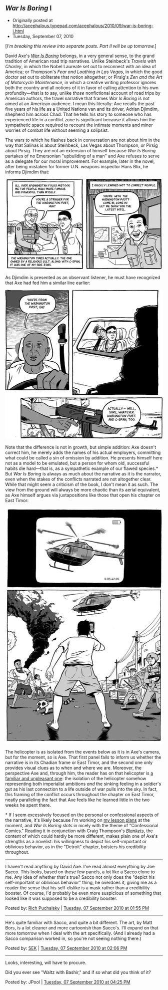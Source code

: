 ## <em>War Is Boring</em> I

 * Originally posted at http://acephalous.typepad.com/acephalous/2010/09/war-is-boring-i.html
 * Tuesday, September 07, 2010

[_I'm breaking this review into separate posts.  Part II will be up tomorrow._]

David Axe's [_War Is Boring_](http://www.amazon.com/exec/obidos/ASIN/0451230116/diesekoschmar-20) belongs, in a very general sense, to the grand tradition of American road trip narratives. Unlike Steinbeck's _Travels with Charley_, in which the Nobel Laureate set out to reconnect with an idea of America; or Thompson's _Fear and Loathing in Las Vegas_, in which the good doctor set out to obliterate that notion altogether; or Pirsig's _Zen and the Art of Motorcycle Maintenance_,  in which a creative writing professor ignores both the country and all  notions of it in favor of calling attention to his own profundity—that  is to say, unlike _those_ nonfictional account of road trips by American authors, the travel narrative that frames _War Is Boring_ is not aimed at an American audience. I mean this literally: Axe  recalls the past five years of his life as a United Nations van and its  driver, Adrian Djimdim, shepherd him across Chad. That he tells his  story to someone who has experienced life in a conflict zone is  significant because it allows him the sympathetic space required to  recount the intimate moments and minor worries of combat life without  seeming a solipsist.

The wars to which he flashes back in conversation are not about him  in the way that Salinas is about Steinbeck, Las Vegas about Thompson, or  Pirsig about Pirsig. They are not an extension of himself because _War Is Boring_ partakes of no Emersonian "upbuilding of a man" and Axe refuses to  serve as a delegate for our moral improvement. For example, later in the  novel, after being mistaken for former U.N. weapons inspector Hans  Blix, he informs Djimdim that:

[![axe01](../../images/acephalous/axe01.jpg "axe01")](http://www.lawyersgunsmoneyblog.com/wp-content/uploads/2010/09/axe01.jpg)

As Djimdim is presented as an observant listener, he must have recognized that Axe had fed him a similar line earlier:

[![axe02](../../images/acephalous/axe02.jpg "axe02")](http://www.lawyersgunsmoneyblog.com/wp-content/uploads/2010/09/axe02.jpg)

Note that the difference is not in growth, but simple addition: Axe  doesn't correct him, he merely adds the names of his actual employers,  committing what could be called a sin of omission by addition. He  presents himself here not as a model to be emulated, but a person for  whom old, successful habits die hard—that is, as a sympathetic example  of our flawed species.\* But _War Is Boring_ is always as much about  the narrative as it is the narrator, even when the stakes of the  conflicts narrated are not altogether clear. While that might seem a  criticism of the book, I don't mean it as such. The view from the ground  will always be more chaotic than its aerial equivalent, as Axe himself  argues via juxtapositions like those that open his chapter on East  Timor:

[![axe03](../../images/acephalous/axe03.jpg "axe03")](http://www.lawyersgunsmoneyblog.com/wp-content/uploads/2010/09/axe03.jpg)

The helicopter is as isolated from the events below as it is in Axe's  camera, but for the moment, so is Axe. That first panel fails to inform  us whether the narrative is in its Chadian frame or East Timor, and the  second one only provides visual clues as to when and where we are.  Moreover, the perspective Axe and, through him, the reader has on that  helicopter is [a familiar and unpleasant one](http://www.library.cornell.edu/olinuris/ref/helicopter.jpg): the isolation of the helicopter somehow representing both imperialist ambitions _and_ the sinking feeling in a soldier's gut as his last connection to a life  outside of war pulls into the sky. In fact, this framing of the  conflict occurs throughout the chapter on East Timor, neatly paralleling  the fact that Axe feels like he learned little in the two weeks he  spent there.

\* If I seem excessively focused on the personal or confessional aspects of the narrative, it's likely because I'm working on [my lesson plans](http://acephalous.typepad.com/acephalous/2010/07/fall-comics-courses-american-manga-and-coming-of-age.html) at the moment, and _War Is Boring_ slots in nicely with the theme of "Confessional Comics." Reading it in conjunction with Craig Thompson's [_Blankets_](http://www.amazon.com/exec/obidos/ASIN/1891830430/diesekoschmar-20),  the content of which could hardly be more different, makes plain one of  Axe's strengths as a novelist: his willingness to depict his  self-important or oblivious behavior, as in the "Detroit" chapter,  bolsters his credibility throughout.

* * *

I haven't read anything by David Axe.  I've read almost everything by Joe Sacco.  This looks, based on these few panels, a lot like a Sacco clone to me.  Any idea of whether that's true?  Sacco not only does the "depict his self-important or oblivious behavior" thing, he overdoes it, giving me as a reader the sense that his self-dislike is a mask rather than a credibility booster.  Of course, I'd probably be even more suspicious of something that looked like it was supposed to be a credibility booster.

Posted by: [Rich Puchalsky](http://rpuchalsky.blogspot.com) | [Tuesday, 07 September 2010 at 01:55 PM](http://acephalous.typepad.com/acephalous/2010/09/war-is-boring-i.html?cid=6a00d8341c2df453ef0133f3f103f3970b#comment-6a00d8341c2df453ef0133f3f103f3970b)

* * *

He's quite familiar with Sacco, and quite a bit different.  The art, by Matt Bors, is a lot cleaner and more cartoonish than Sacco's.  I'll expand on that more tomorrow when I deal with the art specifically.  (And I already had a Sacco comparison worked in, so you're not seeing nothing there.)

Posted by: [SEK](http://acephalous.typepad.com) | [Tuesday, 07 September 2010 at 02:06 PM](http://acephalous.typepad.com/acephalous/2010/09/war-is-boring-i.html?cid=6a00d8341c2df453ef0133f3f116df970b#comment-6a00d8341c2df453ef0133f3f116df970b)

* * *

Looks, interesting, will have to procure.

Did you ever see "Waltz with Bashir," and if so what did you think of it?

Posted by: JPool | [Tuesday, 07 September 2010 at 04:25 PM](http://acephalous.typepad.com/acephalous/2010/09/war-is-boring-i.html?cid=6a00d8341c2df453ef01348714097e970c#comment-6a00d8341c2df453ef01348714097e970c)

